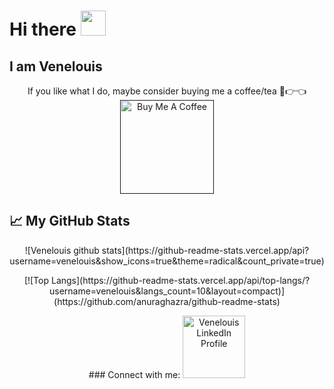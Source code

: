# Hi there <img src="https://media.giphy.com/media/hvRJCLFzcasrR4ia7z/giphy.gif" width="40px">
## I am Venelouis 

<p align="center"> If you like what I do, maybe consider buying me a coffee/tea 🥺👉👈
<a href="" target="_blank"><img src="https://cdn.buymeacoffee.com/buttons/v2/default-red.png" alt="Buy Me A Coffee" width="150" ></a>

 
## &#x1f4c8; My GitHub Stats
 
<p align="center">  ![Venelouis github stats](https://github-readme-stats.vercel.app/api?username=venelouis&show_icons=true&theme=radical&count_private=true)

<p align="center">  [![Top Langs](https://github-readme-stats.vercel.app/api/top-langs/?username=venelouis&langs_count=10&layout=compact)](https://github.com/anuraghazra/github-readme-stats)


<p align="center">  ### Connect with me:
<a href="https://www.linkedin.com/in/venelouis/" target="_blank"><img src="https://content.linkedin.com/content/dam/me/business/en-us/amp/brand-site/v2/bg/Chinese-LI-Logo.svg.original.svg" alt="Venelouis LinkedIn Profile" width="100" ></a>
